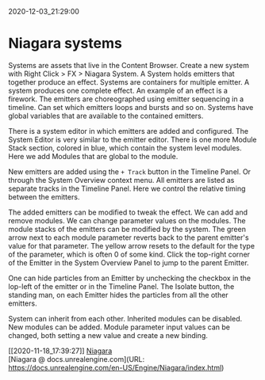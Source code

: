 2020-12-03_21:29:00

# Niagara systems
Systems are assets that live in the Content Browser.
Create a new system with Right Click > FX > Niagara System.
A System holds emitters that together produce an effect.
Systems are containers for multiple emitter.
A system produces one complete effect.
An example of an effect is a firework.
The emitters are choreographed using emitter sequencing in a timeline.
Can set which emitters loops and bursts and so on.
Systems have global variables that are available to the contained emitters.

There is a system editor in which emitters are added and configured.
The System Editor is very similar to the emitter editor.
There is one more Module Stack section, colored in blue, which contain the system level modules.
Here we add Modules that are global to the module.

New emitters are added using the `+ Track` button in the Timeline Panel.
Or through the System Overview context menu.
All emitters are listed as separate tracks in the Timeline Panel.
Here we control the relative timing between the emitters.

The added emitters can be modified to tweak the effect.
We can add and remove modules.
We can change parameter values on the modules.
The module stacks of the emitters can be modified by the system.
The green arrow next to each module parameter reverts back to the parent emitter's value for that parameter.
The yellow arrow resets to the default for the type of the parameter, which is often 0 of some kind.
Click the top-right corner of the Emitter in the System Overview Panel to jump to the parent Emitter.

One can hide particles from an Emitter by unchecking the checkbox in the lop-left of the emitter or in the Timeline Panel.
The Isolate button, the standing man, on each Emitter hides the particles from all the other emitters.

System can inherit from each other.
Inherited modules can be disabled.
New modules can be added.
Module parameter input values can be changed, both setting a new value and create a new binding.

[[2020-11-18_17:39:27]] [Niagara](./Niagara.md)  
[Niagara @ docs.unrealengine.com](URL: https://docs.unrealengine.com/en-US/Engine/Niagara/index.html)  

